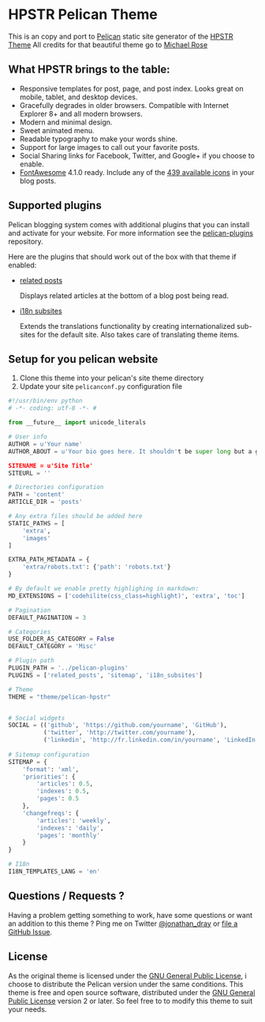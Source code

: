 # HPSTR Pelican Theme

This is an copy and port to [Pelican](https://github.com/getpelican/pelican) static site generator of the [HPSTR Theme](https://github.com/mmistakes/hpstr-jekyll-theme)
All credits for that beautiful theme go to [Michael Rose](https://github.com/mmistakes)


## What HPSTR brings to the table:

* Responsive templates for post, page, and post index. Looks great on mobile, tablet, and desktop devices.
* Gracefully degrades in older browsers. Compatible with Internet Explorer 8+ and all modern browsers.
* Modern and minimal design.
* Sweet animated menu.
* Readable typography to make your words shine.
* Support for large images to call out your favorite posts.
* Social Sharing links for Facebook, Twitter, and Google+ if you choose to enable.
* [FontAwesome](http://fortawesome.github.io/Font-Awesome/) 4.1.0 ready. Include any of the [439 available icons](http://fortawesome.github.io/Font-Awesome/icons/) in your blog posts.


## Supported plugins

Pelican blogging system comes with additional plugins that you can install and activate for your website. For more information see the [pelican-plugins](https://github.com/getpelican/pelican-plugins) repository.

Here are the plugins that should work out of the box with that theme if enabled:

* [related posts](https://github.com/getpelican/pelican-plugins/tree/master/related_posts)

    Displays related articles at the bottom of a blog post being read.

* [i18n subsites](https://github.com/getpelican/pelican-plugins/tree/master/i18n_subsites)

    Extends the translations functionality by creating internationalized sub-sites for the default site. Also takes care of translating theme items.

  
## Setup for you pelican website

1. Clone this theme into your pelican's site theme directory
2. Update your site ```pelicanconf.py``` configuration file

``` python
#!/usr/bin/env python
# -*- coding: utf-8 -*- #

from __future__ import unicode_literals

# User info
AUTHOR = u'Your name'
AUTHOR_ABOUT = u'Your bio goes here. It shouldn't be super long but a good two sentences or two should suffice.'

SITENAME = u'Site Title'
SITEURL = ''

# Directories configuration
PATH = 'content'
ARTICLE_DIR = 'posts'

# Any extra files should be added here
STATIC_PATHS = [
    'extra',
    'images'
]

EXTRA_PATH_METADATA = {
    'extra/robots.txt': {'path': 'robots.txt'}
}

# By default we enable pretty highlighing in markdown:
MD_EXTENSIONS = ['codehilite(css_class=highlight)', 'extra', 'toc']

# Pagination
DEFAULT_PAGINATION = 3

# Categories
USE_FOLDER_AS_CATEGORY = False
DEFAULT_CATEGORY = 'Misc'

# Plugin path
PLUGIN_PATH = '../pelican-plugins'
PLUGINS = ['related_posts', 'sitemap', 'i18n_subsites']

# Theme
THEME = "theme/pelican-hpstr"


# Social widgets
SOCIAL = (('github', 'https://github.com/yourname', 'GitHub'),
          ('twitter', 'http://twitter.com/yourname'),
          ('linkedin', 'http://fr.linkedin.com/in/yourname', 'LinkedIn'),)
          
# Sitemap configuration
SITEMAP = {
    'format': 'xml',
    'priorities': {
        'articles': 0.5,
        'indexes': 0.5,
        'pages': 0.5
    },
    'changefreqs': {
        'articles': 'weekly',
        'indexes': 'daily',
        'pages': 'monthly'
    }
}

# I18n
I18N_TEMPLATES_LANG = 'en'

```


## Questions / Requests ?

Having a problem getting something to work, have some questions or want an addition to this theme ?
Ping me on Twitter [@jonathan_dray](http://twitter.com/jonathan_dray) or [file a GitHub Issue](https://github.com/spiroid/pelican-hpstr/issues/new).


## License

As the original theme is licensed under the [GNU General Public License](https://github.com/mmistakes/hpstr-jekyll-theme/blob/master/LICENSE), i choose to distribute the Pelican version
under the same conditions.
This theme is free and open source software, distributed under the [GNU General Public License](https://github.com/spiroid/pelican-hpstr/blob/master/LICENSE) version 2 or later. So feel free to to modify this theme to suit your needs.
